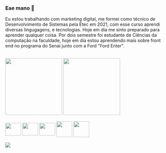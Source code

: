 ### Eae mano 👋


Eu estou trabalhando com marketing digital, me formei como técnico de Desenvolvimento de Sistemas pela Etec em 2021, com esse curso aprendi diversas lingugagens, e tecnologias. Hoje em dia me sinto preparado para aprender qualquer coisa. Por dois semestre foi estudante de Ciências da computação na faculdade, hoje em dia estou aprendendo mais sobre front end no programa do Senai junto com a Ford "Ford Enter".

<div><br>
  
  <img height="180em" src="https://github-readme-stats.vercel.app/api?username=ThiagoTTeixeira&show_icons=true&theme=midnight-purple">
  <img height="180em" src="https://github-readme-stats.vercel.app/api/top-langs/?username=ThiagoTTeixeira&layout=compact&langs-count=168&theme=midnight-purple">
  
</div>

<div><br>
  <img align="center" height="40" width="50" src="https://cdn.jsdelivr.net/gh/devicons/devicon/icons/css3/css3-original.svg"> 
  <img align="center" height="40" width="50" src="https://cdn.jsdelivr.net/gh/devicons/devicon/icons/html5/html5-original.svg">
  <img align="center" height="40" width="50" src="https://cdn.jsdelivr.net/gh/devicons/devicon/icons/javascript/javascript-original.svg">
  <img align="center" heigh="40" width="50" src="https://cdn.jsdelivr.net/gh/devicons/devicon/icons/php/php-original.svg" />
  <img align="center" heigh="40" width="50" src="https://cdn.jsdelivr.net/gh/devicons/devicon/icons/python/python-original.svg" />
</div>

<div><br>
  <a href="https://br.linkedin.com/in/thiagotteixeira"> 
  <img src="https://img.shields.io/badge/LinkedIn-0077B5?style=for-the-badge&logo=linkedin&logoColor=white"></a>
</div>
<!--
![Anurag's GitHub stats](https://github-readme-stats.vercel.app/api?username=ThiagoTTeixeira&show_icons=true&theme=midnight-purple)
![Top Langs](https://github-readme-stats.vercel.app/api/top-langs/?username=ThiagoTTeixeira&layout=compact&theme=midnight-purple)
-->

